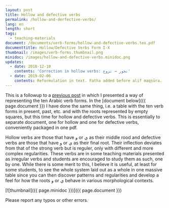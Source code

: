```yaml
---
layout: post
title: Hollow and defective verbs
permalink: /hollow-and-derfective-verbs/
lang: en
length: short
tags: 
  - teaching-materials
document: /documents/verb-forms/hollow-and-defective-verbs.tex.pdf
documenttitle: Hollow/Defective Verbs Form I-X
thumbnail: /images/verb-forms.thumbnail.png
minidoc: /images/hollow-and-defective-verbs.minidoc.png
updates: 
  - date: 2018-12-10
    contents: 'Correction in hollow verbs: تجوز → تزوج'
  - date: 2019-02-06
    contents: Reformulation in text. Fatha added before alif maqṣūra.
---
```


This is a followup to a [previous post](/arabic-verb-forms/) in which I presented a way of representing the ten Arabic verb forms. In the [document below]({{ page.document }}) I have done the same thing, i.e. a table with the ten verb forms in present, past, etc. and with the roots represented by empty squares, but this time for hollow and defective verbs. This is essentially to separate document, one for hollow and one for defective verbs, conveniently packaged in one pdf.

Hollow verbs are those that have و or&nbsp;ي as their middle rood and defective verbs are those that have و or&nbsp;ي as their final root. Their inflection deviates from that of the strong verb but is reguler, only with different and more complex regularities. These verbs are in some teaching materials presented as irregular verbs and students are encouraged to study them as such, one by one. While there is some merit to this, I believe it is useful, at least for some students, to see the whole system laid out as a whole in one massive table since you can then discover patterns and regularities and develop a feel for how the roots و or&nbsp;ي behave in various morphological contexts.

[![thumbnail]({{ page.minidoc }})]({{ page.document }})

Please report any typos or other errors.

